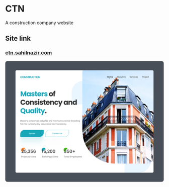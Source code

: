 # CTN 

A construction company website

## Site link

### [ctn.sahilnazir.com](http://ctn.sahilnazir.com)

![Design.png](Design.png)

